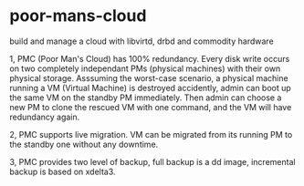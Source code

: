 # poor-mans-cloud
build and manage a cloud with libvirtd, drbd and commodity hardware 

1, PMC (Poor Man's Cloud) has 100% redundancy. Every disk write occurs on two completely independant PMs (physical machines) with their own physical storage.
Asssuming the worst-case scenario, a physical machine running a VM (Virtual Machine) is destroyed accidently, admin can boot up the same VM on the standby PM immediately. Then admin can choose a new PM to clone the rescued VM with one command, and the VM will have redundancy again.

2, PMC supports live migration. VM can be migrated from its running PM to the standby one without any downtime.

3, PMC provides two level of backup, full backup is a dd image, incremental backup is based on xdelta3.
